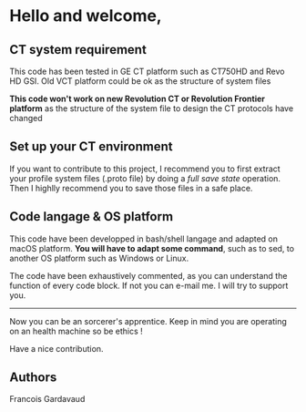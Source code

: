 # Hello and welcome,

## CT system requirement
This code has been tested in GE CT platform such as CT750HD and Revo HD GSI. 
Old VCT platform could be ok as the structure of system files 

**This code won't work on new Revolution CT or Revolution Frontier platform** as the structure of the system file to design the CT protocols have changed

## Set up your CT environment
If you want to contribute to this project, I recommend you to first extract your profile system files (.proto file) by doing a *full save state* operation.
Then I highlly recommend you to save those files in a safe place.

## Code langage & OS platform

This code have been developped in bash/shell langage and adapted on macOS platform.
**You will have to adapt some command**, such as to sed, to another OS platform such as Windows or Linux.


The code have been exhaustively commented, as you can understand the function of every code block. If not you can e-mail me. I will try to support you.

-----

Now you can be an sorcerer's apprentice.
Keep in mind you are operating on an health machine so be ethics !

Have a nice contribution.

## Authors

Francois Gardavaud
